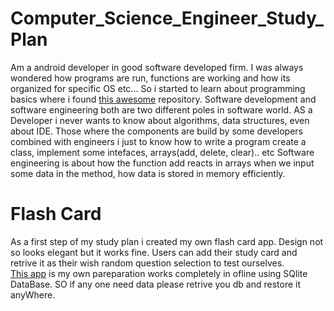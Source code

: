 # Computer_Science_Engineer_Study_Plan
Am a android developer in good software developed firm. I was always wondered how programs are run, functions are working and how its organized for specific OS etc... So i started to learn about programming basics where i found [this awesome]( https://github.com/jwasham/computer-science-flash-cards ) repository. 
Software development and software engineering both are two different poles in software world. AS a Developer i never wants to know about algorithms, data structures, even about IDE. Those where the components are build by some developers combined with engineers i just to know how to write a program create a class, implement some intefaces, arrays(add, delete, clear).. etc
Software engineering is about how the function add reacts in arrays when we input some data in the method, how data is stored in memory efficiently.

# Flash Card
As a first step of my study plan i created my own flash card app. Design not so looks elegant but it works fine. Users can add their study card and retrive it as their wish random question selection to test ourselves.  
[This app]( https://github.com/ronobebe/Flash_Card ) is my own pareparation works completely in ofline using SQlite DataBase. SO if any one need data please retrive you db and restore it anyWhere.

